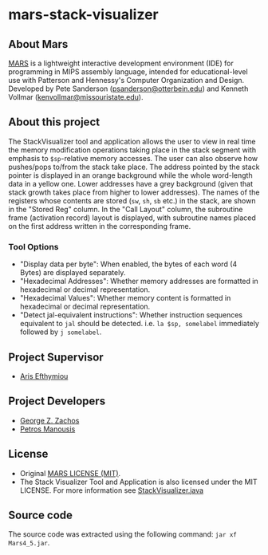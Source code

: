 # mars-stack-visualizer

## About Mars
[MARS](http://courses.missouristate.edu/KenVollmar/mars/) is a lightweight interactive
development environment (IDE) for programming in MIPS assembly language, intended for
educational-level use with Patterson and Hennessy's Computer Organization and Design.
Developed by Pete Sanderson (psanderson@otterbein.edu) and Kenneth Vollmar (kenvollmar@missouristate.edu).

## About this project
The StackVisualizer tool and application allows the user to view in real time the
memory modification operations taking place in the stack segment with emphasis to
`$sp`-relative memory accesses. The user can also observe how pushes/pops to/from
the stack take place. The address pointed by the stack pointer is displayed in an
orange background while the whole word-length data in a yellow one. Lower addresses
have a grey background (given that stack growth takes place from higher to lower addresses).
The names of the registers whose contents are stored (`sw`, `sh`, `sb` etc.) in the stack,
are shown in the "Stored Reg" column. In the "Call Layout" column, the subroutine frame
(activation record) layout is displayed, with subroutine names placed on the first
address written in the corresponding frame. 

### Tool Options
 * "Display data per byte": When enabled, the bytes of each word (4 Bytes) are displayed separately.
 * "Hexadecimal Addresses": Whether memory addresses are formatted in hexadecimal or decimal representation.
 * "Hexadecimal Values": Whether memory content is formatted in hexadecimal or decimal representation.
 * "Detect jal-equivalent instructions": Whether instruction sequences equivalent to `jal` should be detected. i.e. `la $sp, somelabel` immediately followed by `j somelabel`.


## Project Supervisor
 - [Aris Efthymiou](https://www.cse.uoi.gr/~efthym)

## Project Developers
 - [George Z. Zachos](https://www.cse.uoi.gr/~gzachos)
 - [Petros Manousis](https://www.cs.uoi.gr/~pmanousi)

## License
 * Original [MARS LICENSE (MIT)](./MARSlicense.txt).
 * The Stack Visualizer Tool and Application is also licensed under the MIT LICENSE. For more information see [StackVisualizer.java](mars/tools/StackVisualizer.java)

## Source code
The source code was extracted using the following command: ```jar xf Mars4_5.jar```.
